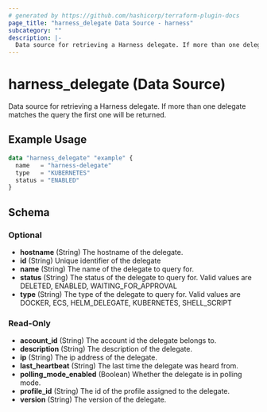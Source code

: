 ```yaml
---
# generated by https://github.com/hashicorp/terraform-plugin-docs
page_title: "harness_delegate Data Source - harness"
subcategory: ""
description: |-
  Data source for retrieving a Harness delegate. If more than one delegate matches the query the first one will be returned.
---
```


# harness_delegate (Data Source)

Data source for retrieving a Harness delegate. If more than one delegate matches the query the first one will be returned.

## Example Usage

```terraform
data "harness_delegate" "example" {
  name   = "harness-delegate"
  type   = "KUBERNETES"
  status = "ENABLED"
}
```

<!-- schema generated by tfplugindocs -->
## Schema

### Optional

- **hostname** (String) The hostname of the delegate.
- **id** (String) Unique identifier of the delegate
- **name** (String) The name of the delegate to query for.
- **status** (String) The status of the delegate to query for. Valid values are DELETED, ENABLED, WAITING_FOR_APPROVAL
- **type** (String) The type of the delegate to query for. Valid values are DOCKER, ECS, HELM_DELEGATE, KUBERNETES, SHELL_SCRIPT

### Read-Only

- **account_id** (String) The account id the delegate belongs to.
- **description** (String) The description of the delegate.
- **ip** (String) The ip address of the delegate.
- **last_heartbeat** (String) The last time the delegate was heard from.
- **polling_mode_enabled** (Boolean) Whether the delegate is in polling mode.
- **profile_id** (String) The id of the profile assigned to the delegate.
- **version** (String) The version of the delegate.


